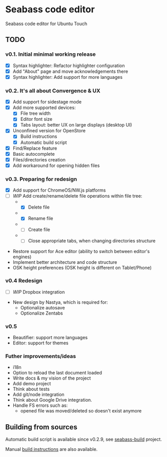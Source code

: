 # Seabass code editor
Seabass code editor for Ubuntu Touch

## TODO
### v0.1. Initial minimal working release
- [x] Syntax highlighter: Refactor highlighter configuration
- [x] Add "About" page and move acknowledgements there
- [x] Syntax highlighter: Add support for more languages
 
### v0.2. It's all about Convergence & UX
- [x] Add support for sidestage mode
- [x] Add more supported devices:  
   - [x] File tree width
   - [x] Editor font size
   - [x] Tabs layout: better UX on large displays (desktop UI)
- [x] Unconfined version for OpenStore  
   - [x] Build instructions
   - [x] Automatic build script
- [x] Find/Replace feature
- [x] Basic autocomplete
- [x] Files/directories creation
- [x] Add workaround for opening hidden files

### v0.3. Preparing for redesign
- [x] Add support for ChromeOS/NW.js platforms
- [ ] *WIP* Add create/rename/delete file operations within file tree:  
   * - [x] Delete file
   * - [x] Rename file
   * - [ ] Create file
   * - [ ] Close appropriate tabs, when changing directories structure
* Restore support for Ace editor (ability to switch between editor's engines)
* Implement better architecture and code structure
* OSK height preferences (OSK height is different on Tablet/Phone)

### v0.4 Redesign
- [ ] *WIP* Dropbox integration
* New design by Nastya, which is required for:
   * Optionalize autosave
   * Optionalize Zentabs 

### v0.5
* Beautifier: support more languages
* Editor: support for themes

### Futher improvements/ideas
* i18n
* Option to reload the last document loaded
* Write docs & my vision of the project
* Add demo project
* Think about tests
* Add git/node integration
* Think about Google Drive integration.
* Handle FS errors such as:  
   * opened file was moved/deleted so doesn't exist anymore

## Building from sources

Automatic build script is available since v0.2.9, see [seabass-build](https://github.com/milikhin/seabass-build) project.

Manual [build instructions](building.md) are also available.
